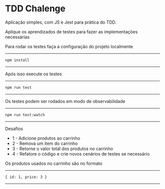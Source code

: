# TDD Chalenge

Aplicação simples, com JS e Jest para prática do TDD.

Aplique os aprendizados de testes para fazer as implementações necessárias

Para rodar os testes faça a configuração do projeto localmente

---
    npm install
---

Após isso execute os testes

---
    npm run test
---

Os testes podem ser rodados em modo de observabilidade

---
    npm run test:watch
---

Desafios

- 1 - Adicione produtos ao carrinho
- 2 - Remova um item do carrinho
- 3 - Retorne o valor total dos produtos no carrinho
- 4 - Refatore o código e crie novos cenários de testes se necessário

Os produtos usados no carrinho sâo no formato

---
    { id: 1, price: 3 }
---
